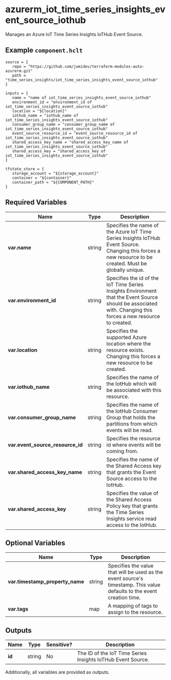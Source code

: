# azurerm_iot_time_series_insights_event_source_iothub

Manages an Azure IoT Time Series Insights IoTHub Event Source.

## Example `component.hclt`

```hcl
source = {
   repo = "https://github.com/jumidev/terraform-modules-auto-azurerm.git" 
   path = "time_series_insights/iot_time_series_insights_event_source_iothub" 
}

inputs = {
   name = "name of iot_time_series_insights_event_source_iothub" 
   environment_id = "environment_id of iot_time_series_insights_event_source_iothub" 
   location = "${location}" 
   iothub_name = "iothub_name of iot_time_series_insights_event_source_iothub" 
   consumer_group_name = "consumer_group_name of iot_time_series_insights_event_source_iothub" 
   event_source_resource_id = "event_source_resource_id of iot_time_series_insights_event_source_iothub" 
   shared_access_key_name = "shared_access_key_name of iot_time_series_insights_event_source_iothub" 
   shared_access_key = "shared_access_key of iot_time_series_insights_event_source_iothub" 
}

tfstate_store = {
   storage_account = "${storage_account}" 
   container = "${container}" 
   container_path = "${COMPONENT_PATH}" 
}

```

## Required Variables

| Name | Type |  Description |
| ---- | --------- |  ----------- |
| **var.name** | string |  Specifies the name of the Azure IoT Time Series Insights IoTHub Event Source. Changing this forces a new resource to be created. Must be globally unique. | 
| **var.environment_id** | string |  Specifies the id of the IoT Time Series Insights Environment that the Event Source should be associated with. Changing this forces a new resource to created. | 
| **var.location** | string |  Specifies the supported Azure location where the resource exists. Changing this forces a new resource to be created. | 
| **var.iothub_name** | string |  Specifies the name of the IotHub which will be associated with this resource. | 
| **var.consumer_group_name** | string |  Specifies the name of the IotHub Consumer Group that holds the partitions from which events will be read. | 
| **var.event_source_resource_id** | string |  Specifies the resource id where events will be coming from. | 
| **var.shared_access_key_name** | string |  Specifies the name of the Shared Access key that grants the Event Source access to the IotHub. | 
| **var.shared_access_key** | string |  Specifies the value of the Shared Access Policy key that grants the Time Series Insights service read access to the IotHub. | 

## Optional Variables

| Name | Type |  Description |
| ---- | --------- |  ----------- |
| **var.timestamp_property_name** | string |  Specifies the value that will be used as the event source's timestamp. This value defaults to the event creation time. | 
| **var.tags** | map |  A mapping of tags to assign to the resource. | 



## Outputs

| Name | Type | Sensitive? | Description |
| ---- | ---- | --------- | --------- |
| **id** | string | No  | The ID of the IoT Time Series Insights IoTHub Event Source. | 

Additionally, all variables are provided as outputs.
